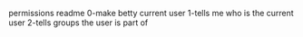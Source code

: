 permissions readme
0-make betty current user
1-tells me who is the current user
2-tells groups the user is part of
